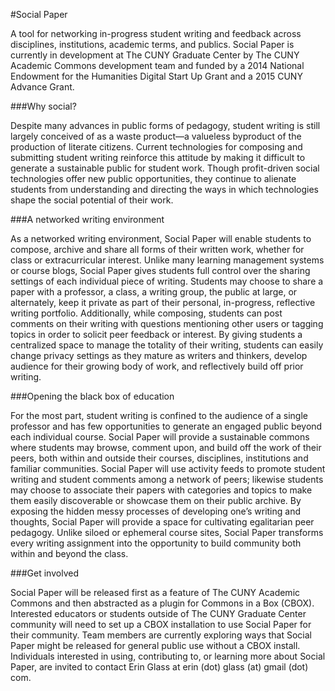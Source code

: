#Social Paper

A tool for networking in-progress student writing and feedback across disciplines, institutions, academic terms, and publics. Social Paper is currently in development at The CUNY Graduate Center by The CUNY Academic Commons development team and funded by a 2014 National Endowment for the Humanities Digital Start Up Grant and a 2015 CUNY Advance Grant. 

###Why social? 

Despite many advances in public forms of pedagogy, student writing is still largely conceived of as a waste product—a valueless byproduct of the production of literate citizens. Current technologies for composing and submitting student writing reinforce this attitude by making it difficult to generate a sustainable public for student work. Though profit-driven social technologies offer new public opportunities, they continue to alienate students from understanding and directing the ways in which technologies shape the social potential of their work.

###A networked writing environment

As a networked writing environment, Social Paper will enable students to compose, archive and share all forms of their written work, whether for class or extracurricular interest. Unlike many learning management systems or course blogs, Social Paper gives students full control over the sharing settings of each individual piece of writing. Students may choose to share a paper with a professor, a class, a writing group, the public at large, or alternately, keep it private as part of their personal, in-progress, reflective writing portfolio. Additionally, while composing, students can post comments on their writing with questions mentioning other users or tagging topics in order to solicit peer feedback or interest. By giving students a centralized space to manage the totality of their writing, students can easily change privacy settings as they mature as writers and thinkers, develop audience for their growing body of work, and reflectively build off prior writing.

###Opening the black box of education

For the most part, student writing is confined to the audience of a single professor and has few opportunities to generate an engaged public beyond each individual course. Social Paper will provide a sustainable commons where students may browse, comment upon, and build off the work of their peers, both within and outside their courses, disciplines, institutions and familiar communities. Social Paper will use activity feeds to promote student writing and student comments among a network of peers; likewise students may choose to associate their papers with categories and topics to make them easily discoverable or showcase them on their public archive. By exposing the hidden messy processes of developing one’s writing and thoughts, Social Paper will provide a space for cultivating egalitarian peer pedagogy. Unlike siloed or ephemeral course sites, Social Paper transforms every writing assignment into the opportunity to build community both within and beyond the class.

###Get involved

Social Paper will be released first as a feature of The CUNY Academic Commons and then abstracted as a plugin for Commons in a Box (CBOX). Interested educators or students outside of The CUNY Graduate Center community will need to set up a CBOX installation to use Social Paper for their community. Team members are currently exploring ways that Social Paper might be released for general public use without a CBOX install. Individuals interested in using, contributing to, or learning more about Social Paper, are invited to contact Erin Glass at erin (dot) glass (at) gmail (dot) com. 

